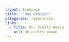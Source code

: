 ```yaml
---
layout: linkpage
title:  "Roy Orbison"
categories: repertorie
links:
  - title: Oh, Pretty Woman
    url: oh-pretty-woman
---
```

